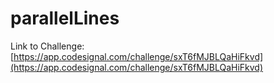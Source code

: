 # parallelLines

Link to Challenge: [https://app.codesignal.com/challenge/sxT6fMJBLQaHiFkvd](https://app.codesignal.com/challenge/sxT6fMJBLQaHiFkvd)